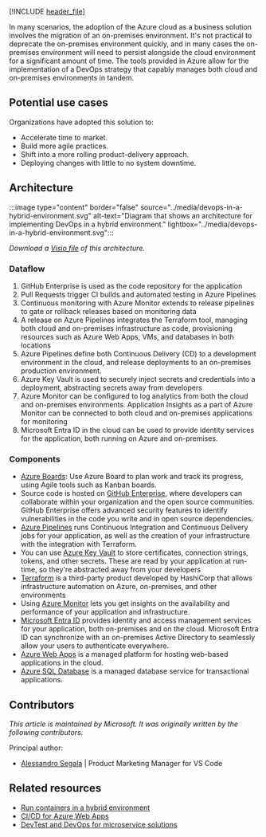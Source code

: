 [!INCLUDE [header_file](../../../includes/sol-idea-header.md)]

In many scenarios, the adoption of the Azure cloud as a business solution involves the migration of an on-premises environment. It's not practical to deprecate the on-premises environment quickly, and in many cases the on-premises environment will need to persist alongside the cloud environment for a significant amount of time. The tools provided in Azure allow for the implementation of a DevOps strategy that capably manages both cloud and on-premises environments in tandem.

## Potential use cases

Organizations have adopted this solution to:

- Accelerate time to market.
- Build more agile practices.
- Shift into a more rolling product-delivery approach.
- Deploying changes with little to no system downtime.

## Architecture

:::image type="content" border="false" source="../media/devops-in-a-hybrid-environment.svg" alt-text="Diagram that shows an architecture for implementing DevOps in a hybrid environment." lightbox="../media/devops-in-a-hybrid-environment.svg":::

*Download a [Visio file](https://arch-center.azureedge.net/devops-in-a-hybrid-environment.vsdx) of this architecture.*

### Dataflow

1. GitHub Enterprise is used as the code repository for the application
1. Pull Requests trigger CI builds and automated testing in Azure Pipelines
1. Continuous monitoring with Azure Monitor extends to release pipelines to gate or rollback releases based on monitoring data
1. A release on Azure Pipelines integrates the Terraform tool, managing both cloud and on-premises infrastructure as code, provisioning resources such as Azure Web Apps, VMs, and databases in both locations
1. Azure Pipelines define both Continuous Delivery (CD) to a development environment in the cloud, and release deployments to an on-premises production environment.
1. Azure Key Vault is used to securely inject secrets and credentials into a deployment, abstracting secrets away from developers
1. Azure Monitor can be configured to log analytics from both the cloud and on-premises environments. Application Insights as a part of Azure Monitor can be connected to both cloud and on-premises applications for monitoring
1. Microsoft Entra ID in the cloud can be used to provide identity services for the application, both running on Azure and on-premises.

### Components

* [Azure Boards](/azure/devops/boards/github/connect-to-github): Use Azure Board to plan work and track its progress, using Agile tools such as Kanban boards.
* Source code is hosted on [GitHub Enterprise](https://github.com/enterprise), where developers can collaborate within your organization and the open source communities. GitHub Enterprise offers advanced security features to identify vulnerabilities in the code you write and in open source dependencies.
* [Azure Pipelines](/azure/devops/pipelines/)  runs Continuous Integration and Continuous Delivery jobs for your application, as well as the creation of your infrastructure with the integration with Terraform.
* You can use [Azure Key Vault](/azure/key-vault/basic-concepts) to store certificates, connection strings, tokens, and other secrets. These are read by your application at run-time, so they're abstracted away from your developers
* [Terraform](/azure/terraform/terraform-install-configure) is a third-party product developed by HashiCorp that allows infrastructure automation on Azure, on-premises, and other environments
* Using [Azure Monitor](/azure/azure-monitor/overview) lets you get insights on the availability and performance of your application and infrastructure.
* [Microsoft Entra ID](/azure/active-directory/fundamentals/active-directory-whatis) provides identity and access management services for your application, both on-premises and on the cloud. Microsoft Entra ID can synchronize with an on-premises Active Directory to seamlessly allow your users to authenticate everywhere.
* [Azure Web Apps](/azure/app-service/overview) is a managed platform for hosting web-based applications in the cloud.
* [Azure SQL Database](/azure/sql-database/sql-database-technical-overview) is a managed database service for transactional applications.

## Contributors

*This article is maintained by Microsoft. It was originally written by the following contributors.*

Principal author:

 * [Alessandro Segala](https://www.linkedin.com/in/alessandrosegala) | Product Marketing Manager for VS Code

## Related resources

* [Run containers in a hybrid environment](../../hybrid/hybrid-containers.yml)
* [CI/CD for Azure Web Apps](./azure-devops-continuous-integration-and-continuous-deployment-for-azure-web-apps.yml)
* [DevTest and DevOps for microservice solutions](./dev-test-microservice.yml)
